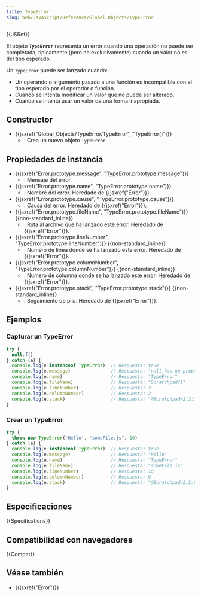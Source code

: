 ```yaml
---
title: TypeError
slug: Web/JavaScript/Reference/Global_Objects/TypeError
---
```


{{JSRef}}

El objeto **`TypeError`** representa un error cuando una operación no puede ser completada, típicamente (pero no exclusivamente) cuando un valor no es del tipo esperado.

Un `TypeError` puede ser lanzado cuando:

- Un operando o argumento pasado a una función es incompatible con el tipo esperado por el operador o función.
- Cuando se intenta modificar un valor que no puede ser alterado.
- Cuando se intenta usar un valor de una forma inapropiada.

## Constructor

- {{jsxref("Global_Objects/TypeError/TypeError", "TypeError()")}}
  - : Crea un nuevo objeto `TypeError`.

## Propiedades de instancia

- {{jsxref("Error.prototype.message", "TypeError.prototype.message")}}
  - : Mensaje del error.
- {{jsxref("Error.prototype.name", "TypeError.prototype.name")}}
  - : Nombre del error. Heredado de {{jsxref("Error")}}.
- {{jsxref("Error.prototype.cause", "TypeError.prototype.cause")}}
  - : Causa del error. Heredado de {{jsxref("Error")}}.
- {{jsxref("Error.prototype.fileName", "TypeError.prototype.fileName")}} {{non-standard_inline}}
  - : Ruta al archivo que ha lanzado este error. Heredado de {{jsxref("Error")}}.
- {{jsxref("Error.prototype.lineNumber", "TypeError.prototype.lineNumber")}} {{non-standard_inline}}
  - : Numero de línea donde se ha lanzado este error. Heredado de {{jsxref("Error")}}.
- {{jsxref("Error.prototype.columnNumber", "TypeError.prototype.columnNumber")}} {{non-standard_inline}}
  - : Numero de columna donde se ha lanzado este error. Heredado de {{jsxref("Error")}}.
- {{jsxref("Error.prototype.stack", "TypeError.prototype.stack")}} {{non-standard_inline}}
  - : Seguimiento de pila. Heredado de {{jsxref("Error")}}.

## Ejemplos

### Capturar un TypeError

```js
try {
  null.f()
} catch (e) {
  console.log(e instanceof TypeError)  // Respuesta: true
  console.log(e.message)               // Respuesta: "null has no properties"
  console.log(e.name)                  // Respuesta: "TypeError"
  console.log(e.fileName)              // Respuesta: "Scratchpad/1"
  console.log(e.lineNumber)            // Respuesta: 2
  console.log(e.columnNumber)          // Respuesta: 2
  console.log(e.stack)                 // Respuesta: "@Scratchpad/2:2:3\n"
}
```

### Crear un TypeError

```js
try {
  throw new TypeError('Hello', "someFile.js", 10)
} catch (e) {
  console.log(e instanceof TypeError)  // Respuesta: true
  console.log(e.message)               // Respuesta: "Hello"
  console.log(e.name)                  // Respuesta: "TypeError"
  console.log(e.fileName)              // Respuesta: "someFile.js"
  console.log(e.lineNumber)            // Respuesta: 10
  console.log(e.columnNumber)          // Respuesta: 0
  console.log(e.stack)                 // Respuesta: "@Scratchpad/2:2:9\n"
}
```

## Especificaciones

{{Specifications}}

## Compatibilidad con navegadores

{{Compat}}

## Véase también

- {{jsxref("Error")}}
